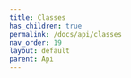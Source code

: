 ```yaml
---
title: Classes
has_children: true
permalink: /docs/api/classes
nav_order: 19
layout: default
parent: Api
---
```

